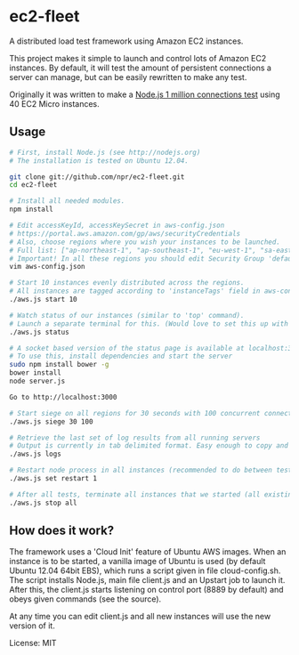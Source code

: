 # ec2-fleet

A distributed load test framework using Amazon EC2 instances.

This project makes it simple to launch and control lots of Amazon EC2 instances. By default, 
it will test the amount of persistent connections a server can manage, but can be easily rewritten to make any test.

Originally it was written to make a [Node.js 1 million connections test](https://github.com/ashtuchkin/node-millenium)
using 40 EC2 Micro instances.  

## Usage
```bash
# First, install Node.js (see http://nodejs.org)
# The installation is tested on Ubuntu 12.04.

git clone git://github.com/npr/ec2-fleet.git
cd ec2-fleet

# Install all needed modules.
npm install

# Edit accessKeyId, accessKeySecret in aws-config.json
# https://portal.aws.amazon.com/gp/aws/securityCredentials
# Also, choose regions where you wish your instances to be launched.
# Full list: ["ap-northeast-1", "ap-southeast-1", "eu-west-1", "sa-east-1", "us-east-1", "us-west-1", "us-west-2"]
# Important! In all these regions you should edit Security Group 'default' to open control port 8889 for TCP 0.0.0.0/0 
vim aws-config.json

# Start 10 instances evenly distributed across the regions.
# All instances are tagged according to 'instanceTags' field in aws-config.json.
./aws.js start 10

# Watch status of our instances (similar to 'top' command).
# Launch a separate terminal for this. (Would love to set this up with sockets)
./aws.js status

# A socket based version of the status page is available at localhost:3000
# To use this, install dependencies and start the server
sudo npm install bower -g
bower install
node server.js

Go to http://localhost:3000

# Start siege on all regions for 30 seconds with 100 concurrent connections
./aws.js siege 30 100

# Retrieve the last set of log results from all running servers
# Output is currently in tab delimited format. Easy enough to copy and paste in to excel for analysis
./aws.js logs

# Restart node process in all instances (recommended to do between tests).
./aws.js set restart 1

# After all tests, terminate all instances that we started (all existing instances are not touched).
./aws.js stop all
```

## How does it work?

The framework uses a 'Cloud Init' feature of Ubuntu AWS images. When an instance is to be started, a vanilla 
image of Ubuntu is used (by default Ubuntu 12.04 64bit EBS), which runs a script given in file cloud-config.sh. 
The script installs Node.js, main file client.js and an Upstart job to launch it. After this, the client.js 
starts listening on control port (8889 by default) and obeys given commands (see the source).

At any time you can edit client.js and all new instances will use the new version of it.

License: MIT